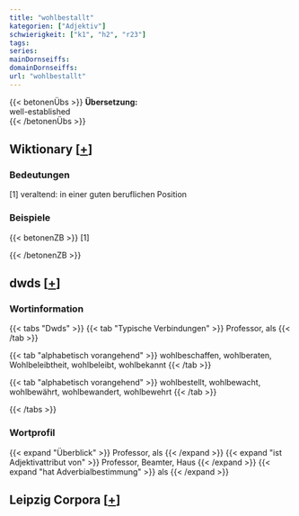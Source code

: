 ```yaml
---
title: "wohlbestallt"
kategorien: ["Adjektiv"]
schwierigkeit: ["k1", "h2", "r23"]
tags:
series:
mainDornseiffs:
domainDornseiffs:
url: "wohlbestallt"
---
```


{{< betonenÜbs >}}
**Übersetzung:**  
well-established  
{{< /betonenÜbs >}}

## Wiktionary [[+](https://de.wiktionary.org/wiki/wohlbestallt)]

### Bedeutungen
[1] veraltend: in einer guten beruflichen Position  

### Beispiele
{{< betonenZB >}}
[1]  

{{< /betonenZB >}}


## dwds [[+](https://www.dwds.de/wb/wohlbestallt)]

### Wortinformation
{{< tabs "Dwds" >}}
{{< tab "Typische Verbindungen" >}}
Professor, als
{{< /tab >}}

{{< tab "alphabetisch vorangehend" >}}
wohlbeschaffen, wohlberaten, Wohlbeleibtheit, wohlbeleibt, wohlbekannt
{{< /tab >}}

{{< tab "alphabetisch vorangehend" >}}
wohlbestellt, wohlbewacht, wohlbewährt, wohlbewandert, wohlbewehrt
{{< /tab >}}

{{< /tabs >}}

### Wortprofil
{{< expand "Überblick" >}} Professor, als {{< /expand >}}
{{< expand "ist Adjektivattribut von" >}} Professor, Beamter, Haus {{< /expand >}}
{{< expand "hat Adverbialbestimmung" >}} als {{< /expand >}}

## Leipzig Corpora [[+](https://corpora.uni-leipzig.de/en/res?word=wohlbestallt&corpusId=deu_newscrawl-public_2018)]

